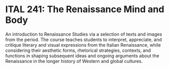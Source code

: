 # ITAL 241: The Renaissance Mind and Body

An introduction to Renaissance Studies via a selection of texts and images from the period. The course teaches students to interpret, appreciate, and critique literary and visual expressions from the Italian Renaissance, while considering their aesthetic forms, rhetorical strategies, contexts, and functions in shaping subsequent ideas and ongoing arguments about the Renaissance in the longer history of Western and global cultures.
